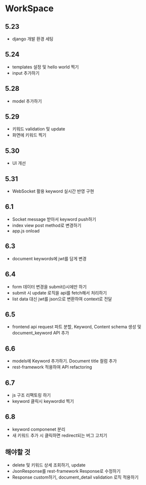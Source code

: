 # WorkSpace

## 5.23

+ django 개발 환경 세팅

## 5.24

+ templates 설정 및 hello world 찍기
+ input 추가하기

## 5.28

+ model 추가하기

## 5.29

+ 키워드 validation 및 update
+ 화면에 키워드 찍기

## 5.30

+ UI 개선

## 5.31

+ WebSocket 활용 keyword 실시간 반영 구현

## 6.1

+ Socket message 받아서 keyword push하기
+ index view post method로 변경하기
+ app.js onload

## 6.3

+ document keywords에 jwt를 담게 변경

## 6.4

+ form 데이터 변경을 submit()시에만 하기
+ submit 시 update 로직을 api를 fetch해서 처리하기
+ list data 대신 jwt를 json으로 변환하여 context로 전달

## 6.5

+ frontend api request 파트 분할, Keyword, Content schema 생성 및 document_keyword API 추가

## 6.6

+ models에 Keyword 추가하기. Document title 컬럼 추가
+ rest-framework 적용하여 API refactoring

## 6.7

+ js 구조 리팩토링 하기
+ keyword 클릭시 keywordId 찍기

## 6.8

+ keyword componenet 분리
+ 새 키워드 추가 시 클릭하면 redirect되는 버그 고치기

## 해야할 것

+ delete 및 키워드 상세 조회하기, update
+ JsonResponse를 rest-framework Response로 수정하기
+ Response custom하기, document_detail validation 로직 적용하기

